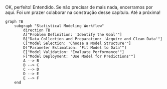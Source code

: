 OK, perfeito! Entendido. Se não precisar de mais nada, encerramos por aqui. Foi um prazer colaborar na construção desse capítulo. Até a próxima!
```mermaid
graph TB
    subgraph "Statistical Modeling Workflow"
        direction TB
        A["Problem Definition: 'Identify the Goal'"]
        B["Data Collection and Preparation: 'Acquire and Clean Data'"]
        C["Model Selection: 'Choose a Model Structure'"]
        D["Parameter Estimation: 'Fit Model to Data'"]
        E["Model Validation: 'Evaluate Performance'"]
        F["Model Deployment: 'Use Model for Predictions'"]
        A --> B
        B --> C
        C --> D
        D --> E
        E --> F
    end
```
